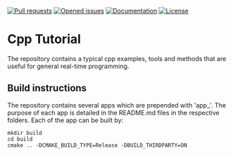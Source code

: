 [![Pull requests](https://img.shields.io/github/issues-pr-raw/xyyeh/cpp_tutorials.svg)](https://github.com/xyyeh/cpp_tutorials/pulls)
[![Opened issues](https://img.shields.io/github/issues-raw/xyyeh/cpp_tutorials.svg)](https://github.com/xyyeh/cpp_tutorials/issues)
[![Documentation](https://img.shields.io/badge/Documentation-latest-blue.svg)](https://github.com/xyyeh/cpp_tutorials/)
[![License](https://img.shields.io/github/license/xyyeh/cpp_tutorials)](https://github.com/xyyeh/cpp_tutorials/LICENSE.md)

# Cpp Tutorial
The repository contains a typical cpp examples, tools and methods that are useful for general real-time programming.

## Build instructions
The repository contains several apps which are prepended with 'app_'. The purpose of each app is detailed in the README.md files in the respective folders. Each of the app can be built by:

    mkdir build
    cd build
    cmake .. -DCMAKE_BUILD_TYPE=Release -DBUILD_THIRDPARTY=ON
